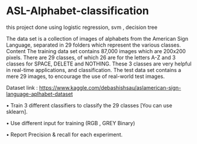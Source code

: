 # ASL-Alphabet-classification
this project done using logistic regression, svm , decision tree

The data set is a collection of images of alphabets from the American Sign Language, separated 
in 29 folders which represent the various classes.
Content
The training data set contains 87,000 images which are 200x200 pixels. There are 29 classes, of 
which 26 are for the letters A-Z and 3 classes for SPACE, DELETE and NOTHING.
These 3 classes are very helpful in real-time applications, and classification.
The test data set contains a mere 29 images, to encourage the use of real-world test images.

Dataset link : https://www.kaggle.com/debashishsau/aslamerican-sign-language-aplhabet-dataset

• Train 3 different classifiers to classify the 29 classes [You can use sklearn].

• Use different input for training (RGB , GREY Binary)

• Report Precision & recall for each experiment.

